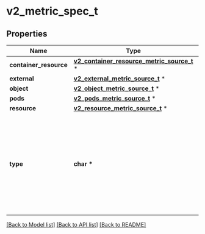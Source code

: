 # v2_metric_spec_t

## Properties
Name | Type | Description | Notes
------------ | ------------- | ------------- | -------------
**container_resource** | [**v2_container_resource_metric_source_t**](v2_container_resource_metric_source.md) \* |  | [optional] 
**external** | [**v2_external_metric_source_t**](v2_external_metric_source.md) \* |  | [optional] 
**object** | [**v2_object_metric_source_t**](v2_object_metric_source.md) \* |  | [optional] 
**pods** | [**v2_pods_metric_source_t**](v2_pods_metric_source.md) \* |  | [optional] 
**resource** | [**v2_resource_metric_source_t**](v2_resource_metric_source.md) \* |  | [optional] 
**type** | **char \*** | type is the type of metric source.  It should be one of \&quot;ContainerResource\&quot;, \&quot;External\&quot;, \&quot;Object\&quot;, \&quot;Pods\&quot; or \&quot;Resource\&quot;, each mapping to a matching field in the object. Note: \&quot;ContainerResource\&quot; type is available on when the feature-gate HPAContainerMetrics is enabled | 

[[Back to Model list]](../README.md#documentation-for-models) [[Back to API list]](../README.md#documentation-for-api-endpoints) [[Back to README]](../README.md)


